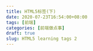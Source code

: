 ```yaml
---
title: HTML5标签(下)
date: 2020-07-23T16:54:00+08:00
tags: [前端]
categories: [前端做点事]
draft: true
slug: HTML5 learning tags 2
---
```


